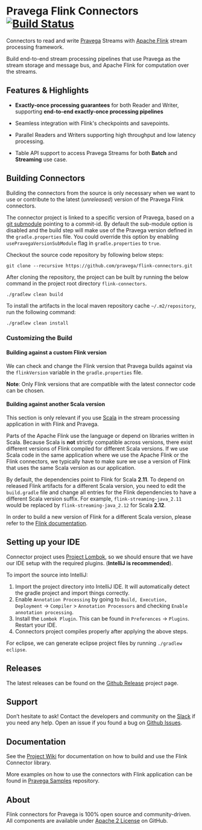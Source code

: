 <!--
Copyright (c) 2017 Dell Inc., or its subsidiaries. All Rights Reserved.

Licensed under the Apache License, Version 2.0 (the "License");
you may not use this file except in compliance with the License.
You may obtain a copy of the License at

    http://www.apache.org/licenses/LICENSE-2.0
-->
# Pravega Flink Connectors [![Build Status](https://travis-ci.org/pravega/flink-connectors.svg?branch=master)](https://travis-ci.org/pravega/flink-connectors)

Connectors to read and write [Pravega](http://pravega.io/) Streams with [Apache Flink](http://flink.apache.org/) stream processing framework.

Build end-to-end stream processing pipelines that use Pravega as the stream storage and message bus, and Apache Flink for computation over the streams.


## Features & Highlights

  - **Exactly-once processing guarantees** for both Reader and Writer, supporting **end-to-end exactly-once processing pipelines**

  - Seamless integration with Flink's checkpoints and savepoints.

  - Parallel Readers and Writers supporting high throughput and low latency processing.

  - Table API support to access Pravega Streams for both **Batch** and **Streaming** use case.

## Building Connectors

Building the connectors from the source is only necessary when we want to use or contribute to the latest (*unreleased*) version of the Pravega Flink connectors.

The connector project is linked to a specific version of Pravega, based on a [git submodule](https://git-scm.com/book/en/v2/Git-Tools-Submodules) pointing to a commit-id. By default the sub-module option is disabled and the build step will make use of the Pravega version defined in the `gradle.properties` file. You could override this option by enabling `usePravegaVersionSubModule` flag in `gradle.properties` to `true`.

Checkout the source code repository by following below steps:

```
git clone --recursive https://github.com/pravega/flink-connectors.git
```

After cloning the repository, the project can be built by running the below command in the project root directory `flink-connectors`.

```
./gradlew clean build
```

To install the artifacts in the local maven repository cache `~/.m2/repository`, run the following command:

```
./gradlew clean install
```

### Customizing the Build

#### Building against a custom Flink version

We can check and change the Flink version that Pravega builds against via the `flinkVersion` variable in the `gradle.properties` file.

**Note**: Only Flink versions that are compatible with the latest connector code can be chosen.

#### Building against another Scala version

This section is only relevant if you use [Scala](https://www.scala-lang.org/) in the stream processing application in with Flink and Pravega.

Parts of the Apache Flink use the language or depend on libraries written in Scala. Because Scala is **not** strictly compatible across versions, there exist different versions of Flink compiled for different Scala versions.
If we use Scala code in the same application where we use the Apache Flink or the Flink connectors, we typically have to make sure we use a version of Flink that uses the same Scala version as our application.

By default, the dependencies point to Flink for Scala **2.11**.
To depend on released Flink artifacts for a different Scala version, you need to edit the `build.gradle` file and change all entries for the Flink dependencies to have a different Scala version suffix. For example, `flink-streaming-java_2.11` would be replaced by `flink-streaming-java_2.12` for Scala **2.12**.

In order to build a new version of Flink for a different Scala version, please refer to the [Flink documentation](https://ci.apache.org/projects/flink/flink-docs-stable/start/building.html#scala-versions).

## Setting up your IDE

Connector project uses [Project Lombok](https://projectlombok.org/), so we should ensure that we have our IDE setup with the required plugins. (**IntelliJ is recommended**).

To import the source into IntelliJ:

1. Import the project directory into IntelliJ IDE. It will automatically detect the gradle project and import things correctly.
2. Enable `Annotation Processing` by going to `Build, Execution, Deployment` -> `Compiler` > `Annotation Processors` and checking `Enable annotation processing`.
3. Install the `Lombok Plugin`. This can be found in `Preferences` -> `Plugins`. Restart your IDE.
4. Connectors project compiles properly after applying the above steps.

For eclipse, we can generate eclipse project files by running `./gradlew eclipse`.

## Releases

The latest releases can be found on the [Github Release](https://github.com/pravega/flink-connectors/releases) project page.

## Support

Don’t hesitate to ask! Contact the developers and community on the  [Slack](https://pravega-io.slack.com/) if you need any help.
Open an issue if you found a bug on [Github
Issues](https://github.com/pravega/flink-connectors/issues).

## Documentation
See the [Project Wiki](https://github.com/pravega/flink-connectors/wiki) for documentation on how to build and use the Flink Connector library.

More examples on how to use the connectors with Flink application can be found in [Pravega Samples](https://github.com/pravega/pravega-samples) repository.

## About

Flink connectors for Pravega is 100% open source and community-driven. All components are available
under [Apache 2 License](https://www.apache.org/licenses/LICENSE-2.0.html) on
GitHub.
